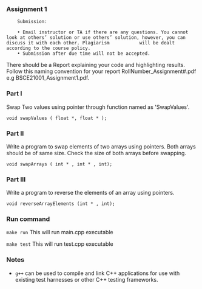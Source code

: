 ### Assignment 1

        Submission:
        
        • Email instructor or TA if there are any questions. You cannot look at others’ solution or use others’ solution, however, you can discuss it with each other. Plagiarism           will be dealt according to the course policy.
        • Submission after due time will not be accepted.
 
 There should be a Report explaining your code and highlighting results. 
 Follow this naming convention for your report RollNumber_Assignment#.pdf e.g BSCE21001_Assignment1.pdf. 


### Part I

Swap Two values using pointer through function named as 'SwapValues'.

    void swapValues ( float *, float * ); 

### Part II

Write a program to swap elements of two arrays using pointers. Both arrays should be of same size. Check the size of both arrays before swapping.

    void swapArrays ( int * , int * , int); 

### Part III

Write a program to reverse the elements of an array using pointers.

    void reverseArrayElements (int * , int);


### Run command

`make run`  This will run main.cpp executable 

`make test` This will run test.cpp executable


### Notes
- `g++` can be used to compile and link C++ applications for use with existing test harnesses or other C++ testing frameworks.


